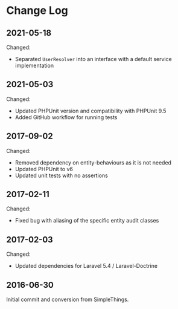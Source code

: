 Change Log
==========

2021-05-18
----------

Changed:

 * Separated `UserResolver` into an interface with a default service implementation

2021-05-03
----------

Changed:

 * Updated PHPUnit version and compatibility with PHPUnit 9.5
 * Added GitHub workflow for running tests

2017-09-02
----------

Changed:

 * Removed dependency on entity-behaviours as it is not needed
 * Updated PHPUnit to v6
 * Updated unit tests with no assertions

2017-02-11
----------

Changed:

 * Fixed bug with aliasing of the specific entity audit classes

2017-02-03
----------

Changed:

 * Updated dependencies for Laravel 5.4 / Laravel-Doctrine
 
2016-06-30
----------

Initial commit and conversion from SimpleThings.
